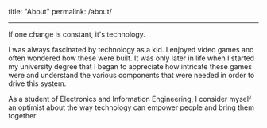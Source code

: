title: "About"
permalink: /about/

---

If one change is constant, it's technology. 

I was always fascinated by technology as a kid. I enjoyed video games and often wondered how these were built. It was only later in life when I started my university degree that I began to appreciate how intricate these games were and understand the various components that were needed in order to drive this system.

As a student of Electronics and Information Engineering, I consider myself an optimist about the way technology can empower people and bring them together